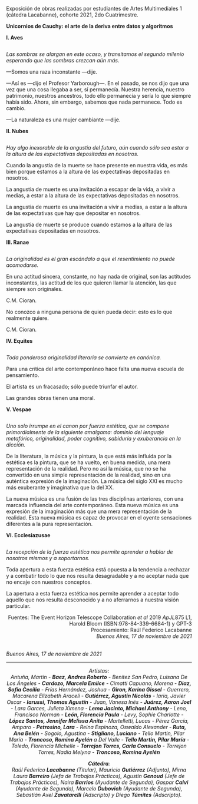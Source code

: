 Exposición de obras realizadas por estudiantes de Artes Multimediales 1 (cátedra Lacabanne), cohorte 2021, 2do Cuatrimestre.

<!-- wp:paragraph -->
<p> <strong>Unicornios de Cauchy: el arte de la deriva entre datos y algoritmos</strong> </p>
<!-- /wp:paragraph -->

<!-- wp:paragraph -->
<p><strong>I. Aves</strong> </p>
<!-- /wp:paragraph -->

<!-- wp:image {"id":1513} -->
<figure class="wp-block-image"><img src="./img/01.gif" alt="" class="wp-image-1513"/></figure>
<!-- /wp:image -->

<!-- wp:paragraph -->
<p><em>Las sombras se alargan en este ocaso, y transitamos el segundo milenio esperando que las sombras crezcan aún más.</em></p>
<!-- /wp:paragraph -->

<!-- wp:paragraph -->
<p>—Somos una raza inconstante —dije.</p>
<!-- /wp:paragraph -->

<!-- wp:paragraph -->
<p>—Así es —dijo el Profesor Yarborough—. En el pasado, se nos dijo que una vez que una cosa llegaba a ser, sí permanecía. Nuestra herencia, nuestro patrimonio, nuestros ancestros, todo ello permanecía y sería lo que siempre había sido. Ahora, sin embargo, sabemos que nada permanece. Todo es cambio.</p>
<!-- /wp:paragraph -->

<!-- wp:paragraph -->
<p>—La naturaleza es una mujer cambiante —dije.</p>
<!-- /wp:paragraph -->

<!-- wp:paragraph -->
<p><strong>II. Nubes</strong><br></p>
<!-- /wp:paragraph -->

<!-- wp:image {"id":1515} -->
<figure class="wp-block-image"><img src="./img/02.gif" alt="" class="wp-image-1515"/></figure>
<!-- /wp:image -->

<!-- wp:paragraph -->
<p><em>Hay algo inexorable de la angustia del futuro, aún cuando sólo sea estar a la altura de las expectativas depositadas en nosotros.</em></p>
<!-- /wp:paragraph -->

<!-- wp:paragraph -->
<p>Cuando la angustia de la muerte se hace presente en nuestra vida, es más bien porque estamos a la altura de las expectativas depositadas en nosotros.</p>
<!-- /wp:paragraph -->

<!-- wp:paragraph -->
<p>La angustia de muerte es una invitación a escapar de la vida, a vivir a medias, a estar a la altura de las expectativas depositadas en nosotros.</p>
<!-- /wp:paragraph -->

<!-- wp:paragraph -->
<p>La angustia de muerte es una invitación a vivir a medias, a estar a la altura de las expectativas que hay que depositar en nosotros.</p>
<!-- /wp:paragraph -->

<!-- wp:paragraph -->
<p>La angustia de muerte se produce cuando estamos a la altura de las expectativas depositadas en nosotros.</p>
<!-- /wp:paragraph -->

<p><strong>III. Ranae</strong></p>

<!-- wp:image {"id":1516} -->
<figure class="wp-block-image"><img src="./img/03.gif" alt="" class="wp-image-1516"/></figure>
<!-- /wp:image -->

<!-- wp:paragraph -->
<p><em>La originalidad es el gran escándalo a que el resentimiento no puede acomodarse.</em></p>
<!-- /wp:paragraph -->

<!-- wp:paragraph -->
<p>En una actitud sincera, constante, no hay nada de original, son las actitudes inconstantes, las actitud de los que quieren llamar la atención, las que siempre son originales.</p>
<!-- /wp:paragraph -->

<!-- wp:paragraph -->
<p>C.M. Cioran.</p>
<!-- /wp:paragraph -->

<!-- wp:paragraph -->
<p>No conozco a ninguna persona de quien pueda decir: esto es lo que realmente quiere.</p>
<!-- /wp:paragraph -->

<!-- wp:paragraph -->
<p>C.M. Cioran.</p>
<!-- /wp:paragraph -->

<p><strong>IV. Equites</strong></p>

<!-- wp:image {"id":1517} -->
<figure class="wp-block-image"><img src="./img/04.gif" alt="" class="wp-image-1517"/></figure>
<!-- /wp:image -->

<!-- wp:paragraph -->
<p><em>Toda ponderosa originalidad literaria se convierte en canónica.</em></p>
<!-- /wp:paragraph -->

<!-- wp:paragraph -->
<p>Para una crítica del arte contemporáneo hace falta una nueva escuela de pensamiento.</p>
<!-- /wp:paragraph -->

<!-- wp:paragraph -->
<p>El artista es un fracasado; sólo puede triunfar el autor.</p>
<!-- /wp:paragraph -->

<!-- wp:paragraph -->
<p>Las grandes obras tienen una moral.</p>
<!-- /wp:paragraph -->

<p><strong>V. Vespae</strong></p>

<!-- wp:image {"id":1518} -->
<figure class="wp-block-image"><img src="./img/05.gif" alt="" class="wp-image-1518"/></figure>
<!-- /wp:image -->

<!-- wp:paragraph -->
<p><em>Uno solo irrumpe en el canon por fuerza estética, que se compone primordialmente de la siguiente amalgama: dominio del lenguaje metafórico, originalidad, poder cognitivo, sabiduría y exuberancia en la dicción.</em></p>
<!-- /wp:paragraph -->

<!-- wp:paragraph -->
<p>De la literatura, la música y la pintura, la que está más influida por la estética es la pintura, que se ha vuelto, en buena medida, una mera representación de la realidad. Pero no así la música, que no se ha convertido en una simple representación de la realidad, sino en una auténtica expresión de la imaginación. La música del siglo XXI es mucho más exuberante y imaginativa que la del XX.</p>
<!-- /wp:paragraph -->

<!-- wp:paragraph -->
<p>La nueva música es una fusión de las tres disciplinas anteriores, con una marcada influencia del arte contemporáneo. Esta nueva música es una expresión de la imaginación más que una mera representación de la realidad. Esta nueva música es capaz de provocar en el oyente sensaciones diferentes a la pura representación. </p>
<!-- /wp:paragraph -->

<p><strong>VI. Ecclesiazusae</strong></p>

<!-- wp:image {"id":1519} -->
<figure class="wp-block-image"><img src="./img/06.gif" alt="" class="wp-image-1519"/></figure>
<!-- /wp:image -->

<!-- wp:paragraph -->
<p><em>La recepción de la fuerza estética nos permite aprender a hablar de nosotros mismos y a soportarnos.</em></p>
<!-- /wp:paragraph -->

<!-- wp:paragraph -->
<p>Toda apertura a esta fuerza estética está opuesta a la tendencia a rechazar y a combatir todo lo que nos resulta desagradable y a no aceptar nada que no encaje con nuestros conceptos.</p>
<!-- /wp:paragraph -->

<!-- wp:paragraph -->
<p>La apertura a esta fuerza estética nos permite aprender a aceptar todo aquello que nos resulta desconocido y a no aferrarnos a nuestra visión particular.</p>
<!-- /wp:paragraph -->

<!-- wp:paragraph {"align":"right"} -->
<p style="text-align:right">Fuentes:  The Event Horizon Telescope Collaboration <em>et al</em> 2019 <em>ApJL</em>875 L1, Harold Bloom (ISBN:978-84-339-6684-1) y GPT-3<br> Procesamiento: Raúl Federico Lacabanne<br><em>Buenos Aires, 17 de noviembre de 2021</em></p>
<!-- /wp:paragraph -->

<!-- wp:paragraph -->
<p><br><em>Buenos Aires, 17 de noviembre de 2021</em></p>
<!-- /wp:paragraph -->

<!-- wp:separator -->
<hr class="wp-block-separator"/>
<!-- /wp:separator -->

<!-- wp:paragraph {"align":"center"} -->
<p style="text-align:center"><em>Artistas:<br>Antuña, Martin - </em><strong><em>Baez, Andres Roberto</em></strong><em> - Benítez San Pedro, Luisana De Los Ángeles - </em><strong><em>Cardozo, Marcela Emilce</em></strong><em> - Cimatti Capuano, Morena - </em><strong><em>Diaz, Sofia Cecilia</em></strong><em> - Frías Hernández, Joshua - </em><strong><em>Giron, Karina Gissel</em></strong><em> - Guerrero, Macarena Elizabeth Araceli - </em><strong><em>Gutiérrez, Agustín Nicolás</em></strong><em> - Iaria, Javier Oscar - </em><strong><em>Iarussi, Thomas Agustín</em></strong><em> - Juan, Vanesa Inés - </em><strong><em>Juárez, Aaron Joel</em></strong><em> - Lara Garces, Julieta Ximena - </em><strong><em>Lema Jacinto, Michael Anthony </em></strong><em>- Leno, Francisco Norman - </em><strong><em>León, Florencia Paula</em></strong><em> - Levy, Sophie Charlotte - </em><strong><em>López Santos, Jennifer Melissa Anita</em></strong><em> - Martelletti, Lucas - Pérez García, Amparo - </em><strong><em>Petrosino, Lara</em></strong><em> - Reina Espinoza, Oswaldo Alexander -</em><strong><em> Ruta, Ana Belén</em></strong><em> - Sogolo, Agustina - </em><strong><em>Stigliano, Luciano</em></strong><em> - Tello Martin, Pilar María - </em><strong><em>Troncoso, Romina Ayelén</em></strong> <em>a Del Valle - <strong>Tello Martin, Pilar María</strong> - Toledo, Florencia Michelle - <strong>Torrejon Torres, Carla Consuelo</strong> - Torrejon Torres, Nadia Melyna - <strong>Troncoso, Romina Ayelén</strong> </em></p>
<!-- /wp:paragraph -->

<!-- wp:paragraph {"align":"center"} -->
<p style="text-align:center"><strong><em>Cátedra</em></strong><em>:<br>Raúl Federico </em><strong><em>Lacabanne</em></strong><em> (Titular), Mauricio </em><strong><em>Gutiérrez</em></strong><em> (Adjunto), Mirna Laura </em><strong><em>Barreiro</em></strong><em> (Jefa de Trabajos Prácticos), Agustín </em><strong><em>Genoud</em></strong><em> (Jefe de Trabajos Prácticos), Naira </em><strong><em>Barrios</em></strong><em> (Ayudante de Segunda), Gaspar </em><strong><em>Calvi</em></strong><em> (Ayudante de Segunda), Marcelo </em><strong><em>Dubovich</em></strong><em> (Ayudante de Segunda), Sebastián Axel </em><strong><em>Zavatarelli</em></strong><em> (Adscripto) y Diego </em><strong><em>Túmites</em></strong><em> (Adscripto).</em></p>
<!-- /wp:paragraph -->

<p><!--EndFragment--></p>
<p></p>